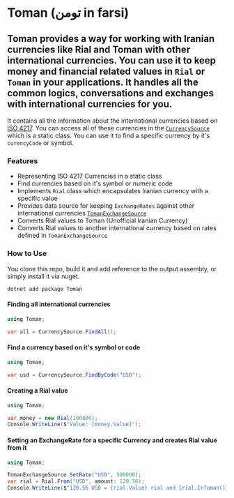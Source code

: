 # Toman (تومن in farsi)
Toman provides a way for working with Iranian currencies like Rial and Toman with other international currencies.
You can use it to keep money and financial related values in `Rial` or `Toman` in your applications. It handles 
all the common logics, conversations and exchanges with international currencies for you.
---

It contains all the information about the international currencies based on
[ISO 4217](https://en.wikipedia.org/wiki/ISO_4217).
You can access all of these currencies in the [`CurrencySource`](https://github.com/imaun/toman/blob/master/src/Toman.Core/CurrencySource.cs)
which is a static class. You can use it to find a specific currency by it's `curencyCode` or symbol.

### Features

- Representing ISO 4217 Currencies in a static class
- Find currencies based on it's symbol or numeric code
- Implements `Rial` class which encapsulates Iranian currency with a specific value
- Provides data source for keeping `ExchangeRates` against other international currencies [`TomanExchangeSource`](https://github.com/imaun/toman/blob/master/src/Toman.Core/TomanExchangeSource.cs) 
- Converts Rial values to Toman (Unofficial Iranian Currency)
- Converts Rial values to another international currency based on rates defined in `TomanExchangeSource`

### How to Use

You clone this repo, build it and add reference to the output assembly, or 
simply install it via nuget.

```
dotnet add package Toman
```

#### Finding all international currencies
```csharp
using Toman;

var all = CurrencySource.FindAll();
```

#### Find a currency based on it's symbol or code
```csharp
using Toman;

var usd = CurrencySource.FindByCode("USD");
```

#### Creating a Rial value
```csharp
using Toman;

var money = new Rial(100000);
Console.WriteLine($"Value: {money.Value}");
```

#### Setting an ExchangeRate for a specific Currency and creates Rial value from it
```csharp
using Toman;

TomanExchangeSource.SetRate("USD", 500000);
var rial = Rial.From("USD", amount: 120.56);
Console.WriteLine($"120.56 USD = {rial.Value} rial and {rial.InToman()} toman");
```

